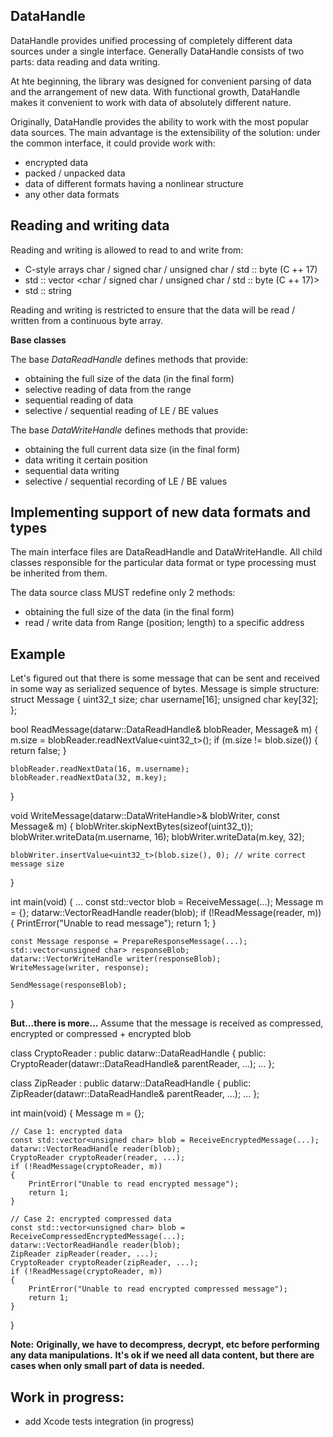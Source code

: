 ## DataHandle
DataHandle provides unified processing of completely different data sources under a single interface.
Generally DataHandle consists of two parts: data reading and data writing.

At hte beginning, the library was designed for convenient parsing of data and the arrangement of new data.
With functional growth, DataHandle makes it convenient to work with data of absolutely different nature.

Originally, DataHandle provides the ability to work with the most popular data sources.
The main advantage is the extensibility of the solution: under the common interface, it could provide work with:
 - encrypted data
 - packed / unpacked data
 - data of different formats having a nonlinear structure
 - any other data formats

## Reading and writing data
Reading and writing is allowed to read to and write from:
 - C-style arrays char / signed char / unsigned char / std :: byte (C ++ 17)
 - std :: vector <char / signed char / unsigned char / std :: byte (C ++ 17)>
 - std :: string
 
Reading and writing is restricted to ensure that the data will be read / written from a continuous byte array.


**Base classes**

The base _DataReadHandle_ defines methods that provide:
 - obtaining the full size of the data (in the final form)
 - selective reading of data from the range
 - sequential reading of data
 - selective / sequential reading of LE / BE values

The base _DataWriteHandle_ defines methods that provide:
 - obtaining the full current data size (in the final form)
 - data writing it certain position
 - sequential data writing
 - selective / sequential recording of LE / BE values

## Implementing support of new data formats and types
The main interface files are DataReadHandle and DataWriteHandle.
All child classes responsible for the particular data format or type processing must be inherited from them.

The data source class MUST redefine only 2 methods:
 - obtaining the full size of the data (in the final form)
 - read / write data from Range (position; length) to a specific address

## Example

Let's figured out that there is some message that can be sent and received in some way as serialized sequence of bytes.
Message is simple structure:
struct Message
{
    uint32_t size;
    char username[16];
    unsigned char key[32];
};

bool ReadMessage(datarw::DataReadHandle& blobReader, Message& m)
{
    m.size = blobReader.readNextValue<uint32_t>();
    if (m.size != blob.size())
    {
        return false;
    }
    
    blobReader.readNextData(16, m.username);
    blobReader.readNextData(32, m.key);
}

void WriteMessage(datarw::DataWriteHandle>& blobWriter, const Message& m)
{
    blobWriter.skipNextBytes(sizeof(uint32_t));
    blobWriter.writeData(m.username, 16);
    blobWriter.writeData(m.key, 32);
    
    blobWriter.insertValue<uint32_t>(blob.size(), 0); // write correct message size
}

int main(void)
{
    ...
    const std::vector<unsigned char> blob = ReceiveMessage(...);
    Message m = {};
    datarw::VectorReadHandle reader(blob);
    if (!ReadMessage(reader, m))
    {
        PrintError("Unable to read message");
        return 1;
    }
    
    const Message response = PrepareResponseMessage(...);
    std::vector<unsigned char> responseBlob;
    datarw::VectorWriteHandle writer(responseBlob);
    WriteMessage(writer, response);
    
    SendMessage(responseBlob);
}

**But...there is more...**
Assume that the message is received as compressed, encrypted or compressed + encrypted blob

class CryptoReader : public datarw::DataReadHandle
{
public:
    CryptoReader(datawr::DataReadHandle& parentReader, ...);
...
};

class ZipReader : public datarw::DataReadHandle
{
public:
    ZipReader(datawr::DataReadHandle& parentReader, ...);
...
};

int main(void)
{
    Message m = {};
    
    // Case 1: encrypted data
    const std::vector<unsigned char> blob = ReceiveEncryptedMessage(...);
    datarw::VectorReadHandle reader(blob);
    CryptoReader cryptoReader(reader, ...);
    if (!ReadMessage(cryptoReader, m))
    {
        PrintError("Unable to read encrypted message");
        return 1;
    }
    
    // Case 2: encrypted compressed data
    const std::vector<unsigned char> blob = ReceiveCompressedEncryptedMessage(...);
    datarw::VectorReadHandle reader(blob);
    ZipReader zipReader(reader, ...);
    CryptoReader cryptoReader(zipReader, ...);
    if (!ReadMessage(cryptoReader, m))
    {
        PrintError("Unable to read encrypted compressed message");
        return 1;
    }
}

__Note:__
__Originally, we have to decompress, decrypt, etc before performing any data manipulations.__
__It's ok if we need all data content, but there are cases when only small part of data is needed.__

## Work in progress:
  - add Xcode tests integration (in progress)
